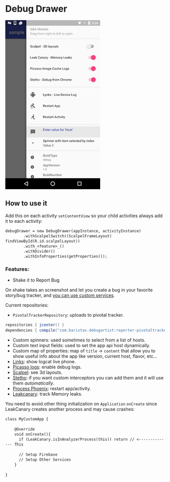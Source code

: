 # Debug Drawer

![](img/debug_drawer.jpg)

## How to use it

Add this on each activity `setContentView` so your child activities always add it to each activity:

```
debugDrawer = new DebugDrawer(appInstance, activityInstance)
        .withScalpelSwitch((ScalpelFrameLayout) findViewById(R.id.scalpelLayout))
        .with_<feature>_()
        .withDivider()
        .withInfoProperties(getProperties());
```

### Features:

- Shake it to Report Bug

On shake takes an screenshot and let you create a bug in your favorite story/bug tracker,
and [you can use custom services](custom-bug-report-service.md).

Current repositories:

  * `PivotalTrackerRepository`: uploads to pivotal tracker.

  ```groovy
  repositories { jcenter() }
  dependencies { compile("com.baristav.debugartist:reporter-pivotaltracker:<library-version>@aar") { transitive = true } }
  ```

- Custom spinners: used sometimes to select from a list of hosts.
- Custom text input fields: used to set the app api host dynamically.
- Custom map of properties: map of `title` -> `content` that allow you to show  useful info about the app like version, current host, flavor, etc...
- [Links](https://github.com/pedrovgs/Lynx): show logcat live phone.
- [Picasso logs](https://github.com/square/picasso): enable debug logs.
- [Scalpel](https://github.com/JakeWharton/scalpel): see 3d layouts.
- [Stetho](https://github.com/facebook/stetho): if you want custom interceptors you can add them and it will use them _automatically_.
- [Process Phoenix](https://github.com/JakeWharton/ProcessPhoenix): restart app/activity.
- [Leakcanary](https://github.com/square/leakcanary): track Memory leaks.

You need to avoid other thing initialization on `Application` `onCreate` since LeakCanary creates another process and
may cause crashes:

```
class MyCustomApp {

    @Override
    void onCreate(){
      if (LeakCanary.isInAnalyzerProcess(this)) return // <-------------- This

      // Setup Firebase
      // Setup Other Services
    }

}
```